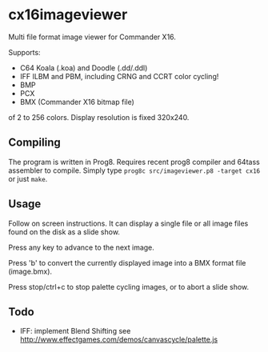 # cx16imageviewer

Multi file format image viewer for Commander X16.

Supports:

- C64 Koala (.koa) and Doodle (.dd/.ddl)
- IFF ILBM and PBM, including CRNG and CCRT color cycling!
- BMP
- PCX
- BMX (Commander X16 bitmap file)

of 2 to 256 colors. Display resolution is fixed 320x240.

## Compiling

The program is written in Prog8. Requires recent prog8 compiler and 64tass assembler to compile.
Simply type ``prog8c src/imageviewer.p8 -target cx16`` or just ``make``.


## Usage

Follow on screen instructions. It can display a single file or all image files found on the disk as a slide show.

Press any key to advance to the next image.

Press 'b' to convert the currently displayed image into a BMX format file (image.bmx).

Press stop/ctrl+c to stop palette cycling images, or to abort a slide show.


## Todo

- IFF: implement Blend Shifting see http://www.effectgames.com/demos/canvascycle/palette.js
